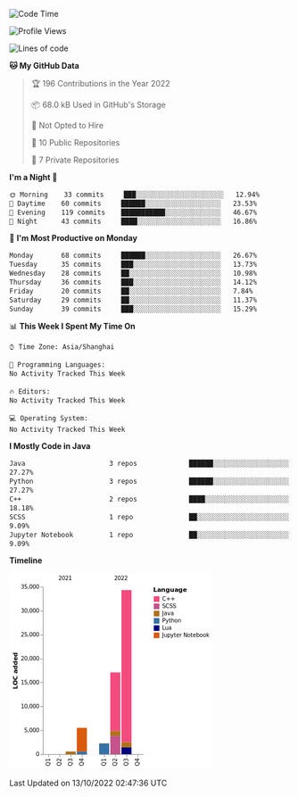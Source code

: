 <!--START_SECTION:waka-->
![Code Time](http://img.shields.io/badge/Code%20Time-40%20hrs%2025%20mins-blue)

![Profile Views](http://img.shields.io/badge/Profile%20Views-0-blue)

![Lines of code](https://img.shields.io/badge/From%20Hello%20World%20I%27ve%20Written-60%20Thousand%20lines%20of%20code-blue)

**🐱 My GitHub Data** 

> 🏆 196 Contributions in the Year 2022
 > 
> 📦 68.0 kB Used in GitHub's Storage 
 > 
> 🚫 Not Opted to Hire
 > 
> 📜 10 Public Repositories 
 > 
> 🔑 7 Private Repositories  
 > 
**I'm a Night 🦉** 

```text
🌞 Morning    33 commits     ███░░░░░░░░░░░░░░░░░░░░░░   12.94% 
🌆 Daytime    60 commits     ██████░░░░░░░░░░░░░░░░░░░   23.53% 
🌃 Evening    119 commits    ███████████░░░░░░░░░░░░░░   46.67% 
🌙 Night      43 commits     ████░░░░░░░░░░░░░░░░░░░░░   16.86%

```
📅 **I'm Most Productive on Monday** 

```text
Monday       68 commits     ██████░░░░░░░░░░░░░░░░░░░   26.67% 
Tuesday      35 commits     ███░░░░░░░░░░░░░░░░░░░░░░   13.73% 
Wednesday    28 commits     ██░░░░░░░░░░░░░░░░░░░░░░░   10.98% 
Thursday     36 commits     ███░░░░░░░░░░░░░░░░░░░░░░   14.12% 
Friday       20 commits     ██░░░░░░░░░░░░░░░░░░░░░░░   7.84% 
Saturday     29 commits     ██░░░░░░░░░░░░░░░░░░░░░░░   11.37% 
Sunday       39 commits     ███░░░░░░░░░░░░░░░░░░░░░░   15.29%

```


📊 **This Week I Spent My Time On** 

```text
⌚︎ Time Zone: Asia/Shanghai

💬 Programming Languages: 
No Activity Tracked This Week

🔥 Editors: 
No Activity Tracked This Week

💻 Operating System: 
No Activity Tracked This Week

```

**I Mostly Code in Java** 

```text
Java                     3 repos             ██████░░░░░░░░░░░░░░░░░░░   27.27% 
Python                   3 repos             ██████░░░░░░░░░░░░░░░░░░░   27.27% 
C++                      2 repos             ████░░░░░░░░░░░░░░░░░░░░░   18.18% 
SCSS                     1 repo              ██░░░░░░░░░░░░░░░░░░░░░░░   9.09% 
Jupyter Notebook         1 repo              ██░░░░░░░░░░░░░░░░░░░░░░░   9.09%

```


**Timeline**

![Chart not found](https://raw.githubusercontent.com/kopp4/kopp4/main/charts/bar_graph.png) 


 Last Updated on 13/10/2022 02:47:36 UTC
<!--END_SECTION:waka-->
